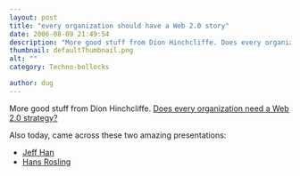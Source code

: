 ```yaml
---
layout: post
title: "every organization should have a Web 2.0 story"
date: 2006-08-09 21:49:54
description: "More good stuff from Dion Hinchcliffe. Does every organization need a Web 2.0 strategy? Also today, came across these two amazing presentations --  Jeff Han Hans Rosling&#8230;"
thumbnail: defaultThumbnail.png
alt: ""
category: Techno-bollocks

author: dug
---
```


<p>More good stuff from Dion Hinchcliffe. <a title="� Does every organization need a Web 2.0 strategy? | Enterprise Web 2.0 | ZDNet.com" href="http://blogs.zdnet.com/Hinchcliffe/?p=60">Does every organization need a Web 2.0 strategy?</a></p>

<p>Also today, came across these two amazing presentations:</p>

<ul>
<li><a href="http://www.ted.com/tedtalks/tedtalksplayer.cfm?key=j_han">Jeff Han</a></li>
<li><a href="http://www.ted.com/tedtalks/tedtalksplayer.cfm?key=hans_rosling">Hans Rosling</a></li>
</ul>
